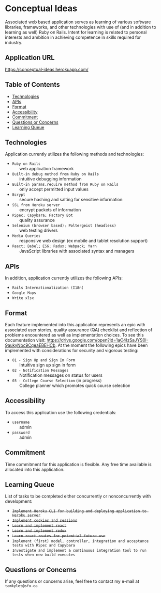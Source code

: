 # Conceptual Ideas

Associated web based application serves as learning of various software libraries, frameworks, and other technologies with use of (and in addition to learning as well) Ruby on Rails. Intent for learning is related to personal interests and ambition in achieving competence in skills required for industry.

## Application URL

https://conceptual-ideas.herokuapp.com/

## Table of Contents

- [Technologies](#Technologies)
- [APIs](#APIs)
- [Format](#Format)
- [Accessibility](#Accessibility)
- [Commitment](#Commitment)
- [Questions or Concerns](#Questions-or-Concerns)
- [Learning Queue](#Learning-Queue)

## <a name="Technologies"></a>Technologies

Application currently utilizes the following methods and technologies:

- `Ruby on Rails`<br>
&nbsp;&nbsp;&nbsp;&nbsp;&nbsp;&nbsp;web application framework
- `Built-in debug method from Ruby on Rails`<br>
&nbsp;&nbsp;&nbsp;&nbsp;&nbsp;&nbsp;intuitive debugging information
- `Built-in params.require method from Ruby on Rails`<br>
&nbsp;&nbsp;&nbsp;&nbsp;&nbsp;&nbsp;only accept permitted input values
- `Bcrypt`<br>
&nbsp;&nbsp;&nbsp;&nbsp;&nbsp;&nbsp;secure hashing and salting for sensitive information
- `SSL from Heroku server`<br>
&nbsp;&nbsp;&nbsp;&nbsp;&nbsp;&nbsp;encrypt packets of information
- `RSpec; Capybara; Factory Bot`<br>
&nbsp;&nbsp;&nbsp;&nbsp;&nbsp;&nbsp;quality assurance
- `Selenium (browser based); Poltergeist (headless)`<br>
&nbsp;&nbsp;&nbsp;&nbsp;&nbsp;&nbsp;web testing drivers
- `Media Queries`<br>
&nbsp;&nbsp;&nbsp;&nbsp;&nbsp;&nbsp;responsive web design (ex mobile and tablet resolution support)
- `React; Babel; ES6; Redux; Webpack; Yarn`<br>
&nbsp;&nbsp;&nbsp;&nbsp;&nbsp;&nbsp;JavaScript libraries with associated syntax and managers

## <a name="APIs"></a>APIs

In addition, application currently utilizes the following APIs:
- `Rails Internationalization (I18n)`
- `Google Maps`
- `Write xlsx`

## <a name="Format"></a>Format

Each feature implemented into this application represents an epic with associated user stories, quality assurance (QA) checklist and reflection of problems encountered as well as implementation choices. To see this documentation visit: https://drive.google.com/open?id=1aC4IzSaJYS0I-9aukyNbc9CqeaEBEHCb. At the moment the following epics have been implemented with considerations for security and vigorous testing:

- `01 - Sign Up and Sign In Form`<br>
&nbsp;&nbsp;&nbsp;&nbsp;&nbsp;&nbsp;Intuitive sign up sign in form
- `02 - Notification Messages`<br>
&nbsp;&nbsp;&nbsp;&nbsp;&nbsp;&nbsp;Notification messages on status for users 
- `03 - College Course Selection` (in progress)<br>
&nbsp;&nbsp;&nbsp;&nbsp;&nbsp;&nbsp;College planner which promotes quick course selection

## <a name="Accessibility"></a>Accessibility

To access this application use the following credentials:

- `username`<br>
&nbsp;&nbsp;&nbsp;&nbsp;&nbsp;&nbsp;admin
- `password`<br>
&nbsp;&nbsp;&nbsp;&nbsp;&nbsp;&nbsp;admin

## <a name="Commitment"></a>Commitment

Time commitment for this application is flexible. Any free time available is allocated into this application.

## <a name="Learning-Queue"></a>Learning Queue

List of tasks to be completed either concurrently or nonconcurrently with development:

- <del>`Implement Heroku CLI for building and deploying application to Heroku server`</del>
- <del>`Implement cookies and sessions`</del>
- <del>`Learn and implement react`</del>
- <del>`Learn and implement redux`</del>
- <del>`Learn react routes for potential future use`</del>
- `Implement (first) model, controller, integration and acceptance tests with RSpec and Capybara`
- `Investigate and implement a continuous integration tool to run tests when new build executes`

## <a name="Questions-or-Concerns"></a>Questions or Concerns

If any questions or concerns arise, feel free to contact my e-mail at `tamkylet@sfu.ca`
